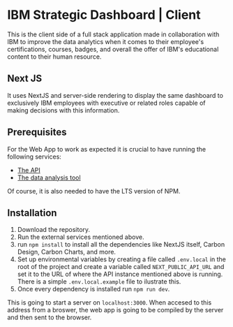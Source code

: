 # IBM Strategic Dashboard | Client

This is the client side of a full stack application made in collaboration with IBM to improve the data analytics when it comes to their employee's certifications, courses, badges, and overall the offer of IBM's educational content to their human resource.

## Next JS
It uses NextJS and server-side rendering to display the same dashboard to exclusively IBM employees with executive or related roles capable of making decisions with this information.

## Prerequisites
For the Web App to work as expected it is crucial to have running the following services:
- [The API](https://github.com/Bugs-io/ibm-dashboard-api)
- [The data analysis tool](https://github.com/Bugs-io/ibm-dashboard-data-analysis)

Of course, it is also needed to have the LTS version of NPM.

## Installation
1. Download the repository.
2. Run the external services mentioned above.
3. run `npm install` to install all the dependencies like NextJS itself, Carbon Design, Carbon Charts, and more.
4. Set up environmental variables by creating a file called `.env.local` in the root of the project and create a variable called `NEXT_PUBLIC_API_URL` and set it to the URL of where the API instance mentioned above is running. There is a simple `.env.local.example` file to ilustrate this.
5. Once every dependency is installed run `npm run dev`.

This is going to start a server on `localhost:3000`. When accesed to this address from a broswer, the web app is going to be compiled by the server and then sent to the browser.

